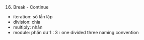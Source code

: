 16. Break - Continue

- iteration: số lần lặp
- division: chia
- multiply: nhân
- module: phần dư
  1 : 3 : one divided three
  naming convention
